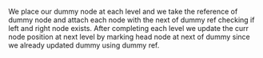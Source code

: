 We place our dummy node at each level and we take the reference of dummy node and attach each node with the next of dummy ref checking if left and right node exists. After completing each level we update the curr node position at next level by marking head node at next of dummy since we already updated dummy using dummy ref.